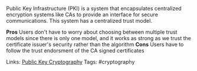 Public Key Infrastructure (PKI) is a system that encapsulates centralized encryption systems like CAs to provide an interface for secure communications. This system has a centralized trust model.

**Pros**
Users don't have to worry about choosing between multiple trust models since there is only one model, and it works as strong as we trust the certificate issuer's security rather than the algorithm
**Cons**
Users have to follow the trust endorsment of the CA signed certificates

Links:
[Public Key Cryptography](Public%20Key%20Cryptography.md)
Tags:
#cryptography